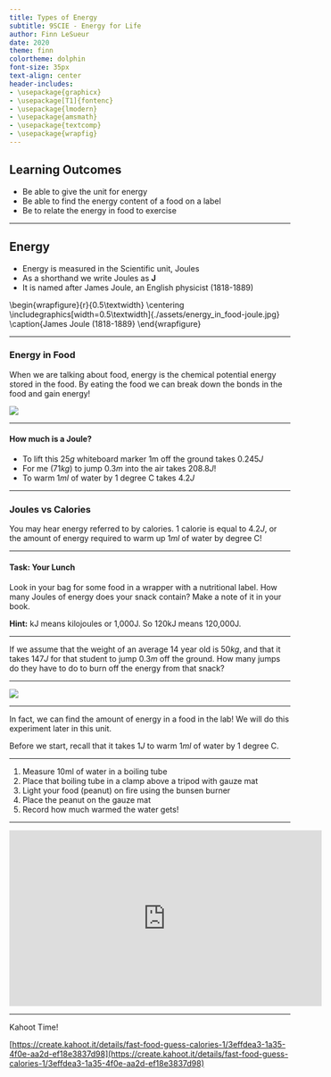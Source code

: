 ```yaml
---
title: Types of Energy
subtitle: 9SCIE - Energy for Life
author: Finn LeSueur
date: 2020
theme: finn
colortheme: dolphin
font-size: 35px
text-align: center
header-includes:
- \usepackage{graphicx}
- \usepackage[T1]{fontenc}
- \usepackage{lmodern}
- \usepackage{amsmath}
- \usepackage{textcomp}
- \usepackage{wrapfig}
---
```


## Learning Outcomes

- Be able to give the unit for energy
- Be able to find the energy content of a food on a label
- Be to relate the energy in food to exercise

---

## Energy

- Energy is measured in the Scientific unit, Joules
- As a shorthand we write Joules as __J__
- It is named after James Joule, an English physicist (1818-1889)

\begin{wrapfigure}{r}{0.5\textwidth}
    \centering
    \includegraphics[width=0.5\textwidth]{./assets/energy_in_food-joule.jpg}
    \caption{James Joule (1818-1889}
\end{wrapfigure}

---

### Energy in Food

When we are talking about food, energy is the chemical potential energy stored in the food. By eating the food we can break down the bonds in the food and gain energy!

![](assets/energy_in_food-nutritional-information.png)

---

#### How much is a Joule?

- To lift this $25g$ whiteboard marker 1m off the ground takes $0.245J$
- For me ($71kg$) to jump $0.3m$ into the air takes $208.8J$!
- To warm $1ml$ of water by 1 degree C takes $4.2J$

---

### Joules vs Calories

You may hear energy referred to by calories. 1 calorie is equal to $4.2J$, or the amount of energy required to warm up $1ml$ of water by  degree C!
 
---

#### Task: Your Lunch

Look in your bag for some food in a wrapper with a nutritional label. How many Joules of energy does your snack contain? Make a note of it in your book.

__Hint:__ kJ means kilojoules or 1,000J. So 120kJ means 120,000J.

---

If we assume that the weight of an average 14 year old is $50kg$, and that it takes $147J$ for that student to jump $0.3m$ off the ground. How many jumps do they have to do to burn off the energy from that snack?

 ---
 
 ![](assets/energy_in_food-kilojoules-in-food.jpg)
 
 ---
 
 In fact, we can find the amount of energy in a food in the lab! We will do this experiment later in this unit.
 
 Before we start, recall that it takes $1J$ to warm $1ml$ of water by 1 degree C.
 
 ---
 
 1. Measure 10ml of water in a boiling tube
 2. Place that boiling tube in a clamp above a tripod with gauze mat
 3. Light your food (peanut) on fire using the bunsen burner
 4. Place the peanut on the gauze mat
 5. Record how much warmed the water gets!

---

<iframe width="560" height="315" src="https://www.youtube.com/embed/dZB7kzKUZlc" frameborder="0" allow="accelerometer; autoplay; encrypted-media; gyroscope; picture-in-picture" allowfullscreen></iframe>

---

Kahoot Time!

[https://create.kahoot.it/details/fast-food-guess-calories-1/3effdea3-1a35-4f0e-aa2d-ef18e3837d98](https://create.kahoot.it/details/fast-food-guess-calories-1/3effdea3-1a35-4f0e-aa2d-ef18e3837d98)
